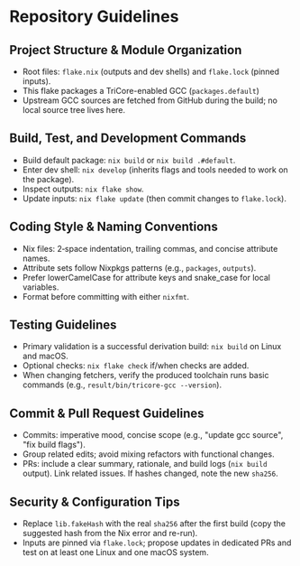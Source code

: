 # Repository Guidelines

## Project Structure & Module Organization
- Root files: `flake.nix` (outputs and dev shells) and `flake.lock` (pinned inputs).
- This flake packages a TriCore-enabled GCC (`packages.default`)
- Upstream GCC sources are fetched from GitHub during the build; no local source tree lives here.

## Build, Test, and Development Commands
- Build default package: `nix build` or `nix build .#default`.
- Enter dev shell: `nix develop` (inherits flags and tools needed to work on the package).
- Inspect outputs: `nix flake show`.
- Update inputs: `nix flake update` (then commit changes to `flake.lock`).

## Coding Style & Naming Conventions
- Nix files: 2‑space indentation, trailing commas, and concise attribute names.
- Attribute sets follow Nixpkgs patterns (e.g., `packages`, `outputs`).
- Prefer lowerCamelCase for attribute keys and snake_case for local variables.
- Format before committing with either `nixfmt`.

## Testing Guidelines
- Primary validation is a successful derivation build: `nix build` on Linux and macOS.
- Optional checks: `nix flake check` if/when checks are added.
- When changing fetchers, verify the produced toolchain runs basic commands (e.g., `result/bin/tricore-gcc --version`).

## Commit & Pull Request Guidelines
- Commits: imperative mood, concise scope (e.g., "update gcc source", "fix build flags").
- Group related edits; avoid mixing refactors with functional changes.
- PRs: include a clear summary, rationale, and build logs (`nix build` output). Link related issues. If hashes changed, note the new `sha256`.

## Security & Configuration Tips
- Replace `lib.fakeHash` with the real `sha256` after the first build (copy the suggested hash from the Nix error and re-run).
- Inputs are pinned via `flake.lock`; propose updates in dedicated PRs and test on at least one Linux and one macOS system.
